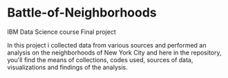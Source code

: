 # Battle-of-Neighborhoods
IBM Data Science course Final project

In this project i collected data from various sources and performed an analysis on the neighborhoods of New York City 
and here in the repository, you'll find the means of collections, codes used, sources of data, visualizations and findings 
of the analysis.
